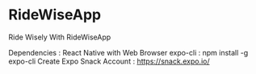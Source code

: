# RideWiseApp
Ride Wisely With RideWiseApp

Dependencies : 
    React Native with Web Browser 
        expo-cli : npm install -g expo-cli
        Create Expo Snack Account : https://snack.expo.io/



